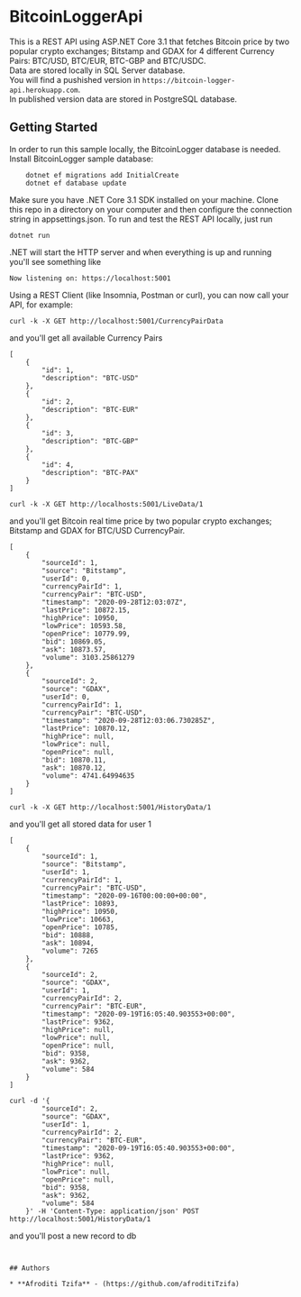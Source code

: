 # BitcoinLoggerApi
This is a REST API using ASP.NET Core 3.1 that fetches Bitcoin price by two popular crypto exchanges; Bitstamp and GDAX for 4 different Currency Pairs: BTC/USD, BTC/EUR, BTC-GBP and BTC/USDC.<br />
Data are stored locally in SQL Server database.<br />
You will find a pushished version in ```https://bitcoin-logger-api.herokuapp.com```.<br />
In published version data are stored in PostgreSQL database.
 


## Getting Started

In order to run this sample locally, the BitcoinLogger database is needed. Install BitcoinLogger sample database:
```
    dotnet ef migrations add InitialCreate
    dotnet ef database update
```

Make sure you have .NET Core 3.1 SDK installed on your machine. Clone this repo in a directory on your computer and then configure the connection string in appsettings.json.
To run and test the REST API locally, just run
```
dotnet run
```
.NET will start the HTTP server and when everything is up and running you'll see something like
```
Now listening on: https://localhost:5001
```


Using a REST Client (like Insomnia, Postman or curl), you can now call your API, for example:
```
curl -k -X GET http://localhost:5001/CurrencyPairData
```
and you'll get all available Currency Pairs
```
[
    {
        "id": 1,
        "description": "BTC-USD"
    },
    {
        "id": 2,
        "description": "BTC-EUR"
    },
    {
        "id": 3,
        "description": "BTC-GBP"
    },
    {
        "id": 4,
        "description": "BTC-PAX"
    }
]
```
```
curl -k -X GET http://localhosts:5001/LiveData/1
```
and you'll get Bitcoin real time price by two popular crypto exchanges; Bitstamp and GDAX for BTC/USD CurrencyPair.
```
[
    {
        "sourceId": 1,
        "source": "Bitstamp",
        "userId": 0,
        "currencyPairId": 1,
        "currencyPair": "BTC-USD",
        "timestamp": "2020-09-28T12:03:07Z",
        "lastPrice": 10872.15,
        "highPrice": 10950,
        "lowPrice": 10593.58,
        "openPrice": 10779.99,
        "bid": 10869.05,
        "ask": 10873.57,
        "volume": 3103.25861279
    },
    {
        "sourceId": 2,
        "source": "GDAX",
        "userId": 0,
        "currencyPairId": 1,
        "currencyPair": "BTC-USD",
        "timestamp": "2020-09-28T12:03:06.730285Z",
        "lastPrice": 10870.12,
        "highPrice": null,
        "lowPrice": null,
        "openPrice": null,
        "bid": 10870.11,
        "ask": 10870.12,
        "volume": 4741.64994635
    }
]
```
```
curl -k -X GET http://localhost:5001/HistoryData/1
```
and you'll get all stored data for user 1
```
[
    {
        "sourceId": 1,
        "source": "Bitstamp",
        "userId": 1,
        "currencyPairId": 1,
        "currencyPair": "BTC-USD",
        "timestamp": "2020-09-16T00:00:00+00:00",
        "lastPrice": 10893,
        "highPrice": 10950,
        "lowPrice": 10663,
        "openPrice": 10785,
        "bid": 10888,
        "ask": 10894,
        "volume": 7265
    },
    {
        "sourceId": 2,
        "source": "GDAX",
        "userId": 1,
        "currencyPairId": 2,
        "currencyPair": "BTC-EUR",
        "timestamp": "2020-09-19T16:05:40.903553+00:00",
        "lastPrice": 9362,
        "highPrice": null,
        "lowPrice": null,
        "openPrice": null,
        "bid": 9358,
        "ask": 9362,
        "volume": 584
    }
]
```
```
curl -d '{
        "sourceId": 2,
        "source": "GDAX",
        "userId": 1,
        "currencyPairId": 2,
        "currencyPair": "BTC-EUR",
        "timestamp": "2020-09-19T16:05:40.903553+00:00",
        "lastPrice": 9362,
        "highPrice": null,
        "lowPrice": null,
        "openPrice": null,
        "bid": 9358,
        "ask": 9362,
        "volume": 584
    }' -H 'Content-Type: application/json' POST http://localhost:5001/HistoryData/1
```
and you'll post a new record to db
```


## Authors

* **Afroditi Tzifa** - (https://github.com/afroditiTzifa)

